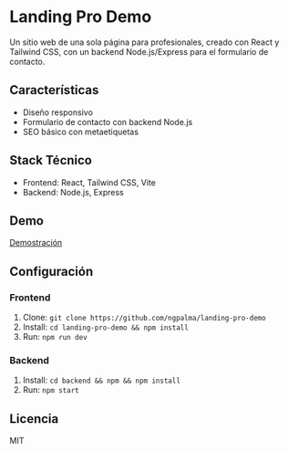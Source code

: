 # Landing Pro Demo
Un sitio web de una sola página para profesionales, creado con React y Tailwind CSS, con un backend Node.js/Express para el formulario de contacto.

## Características
- Diseño responsivo
- Formulario de contacto con backend Node.js
- SEO básico con metaetiquetas

## Stack Técnico
- Frontend: React, Tailwind CSS, Vite
- Backend: Node.js, Express

## Demo
[Demostración](https://landing-pro-demo.vercel.app/)

## Configuración
### Frontend
1. Clone: `git clone https://github.com/ngpalma/landing-pro-demo`
2. Install: `cd landing-pro-demo && npm install`
3. Run: `npm run dev`

### Backend
1. Install: `cd backend && npm && npm install`
2. Run: `npm start`

## Licencia
MIT